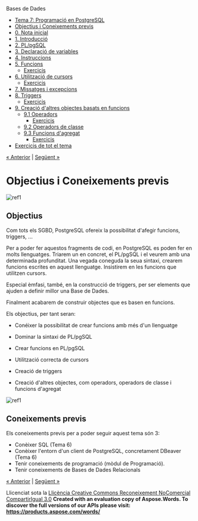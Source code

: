 Bases de Dades

- [Tema 7: Programació en PostgreSQL](index.md)
- [Objectius i Coneixements previs](objectius_i_coneixements_previs.md)
- [0. Nota inicial](0_nota_inicial.md)
- [1. Introducció](1_introducci.md)
- [2. PL/pgSQL](2_plpgsql.md)
- [3. Declaració de variables](3_declaraci_de_variables.md)
- [4. Instruccions](4_instruccions.md)
- [5. Funcions](5_funcions.md) 
  - [Exercicis](exercicis.md)
- [6. Utilització de cursors](6_utilitzaci_de_cursors.md) 
  - [Exercicis](exercicis0.md)
- [7. Missatges i excepcions](7_missatges_i_excepcions.md)
- [8. Triggers](8_triggers.md) 
  - [Exercicis](exercicis1.md)
- [9. Creació d'altres objectes basats en funcions](9_creaci_daltres_objectes_basats_en_funcions.md) 
  - [9.1 Operadors](91_operadors.md) 
    - [Exercicis](exercicis2.md)
  - [9.2 Operadors de classe](92_operadors_de_classe.md)
  - [9.3 Funcions d'agregat](93_funcions_dagregat.md) 
    - [Exercicis](exercicis3.md)
- [Exercicis de tot el tema](exercicis_de_tot_el_tema.md)

[« Anterior](index.md) | [Següent »](0_nota_inicial.md)
# <a name="main"></a>**Objectius i Coneixements previs**
![ref1]
## **Objectius**
Com tots els SGBD, PostgreSQL ofereix la possibilitat d'afegir funcions, triggers, ... 

Per a poder fer aquestos fragments de codi, en PostgreSQL es poden fer en molts llenguatges. Triarem un en concret, el PL/pgSQL i el veurem amb una determinada profunditat. Una vegada coneguda la seua sintaxi, crearem funcions escrites en aquest llenguatge. Insistirem en les funcions que utilitzen cursors. 

Especial èmfasi, també, en la construcció de triggers, per ser elements que ajuden a definir millor una Base de Dades. 

Finalment acabarem de construir objectes que es basen en funcions. 

Els objectius, per tant seran:  

- Conéixer la possibilitat de crear funcions amb més d'un llenguatge

- Dominar la sintaxi de PL/pgSQL

- Crear funcions en PL/pgSQL

- Utilització correcta de cursors

- Creació de triggers

- Creació d'altres objectes, com operadors, operadors de classe i funcions d'agregat

![ref1]
## **Coneixements previs**
Els coneixements previs per a poder seguir aquest tema són 3:

- Conèixer SQL (Tema 6)
- Conèixer l'entorn d'un client de PostgreSQL, concretament DBeaver (Tema 6)
- Tenir coneixements de programació (mòdul de Programació).
- Tenir coneixements de Bases de Dades Relacionals

[« Anterior](index.md) | [Següent »](0_nota_inicial.md)

Llicenciat sota la [Llicència Creative Commons Reconeixement NoComercial CompartirIgual 3.0](http://creativecommons.org/licenses/by-nc-sa/3.0/)
**Created with an evaluation copy of Aspose.Words. To discover the full versions of our APIs please visit: https://products.aspose.com/words/**

[ref1]: objectius_i_coneixements_previs.002.png
